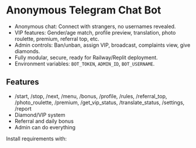 # Anonymous Telegram Chat Bot

- Anonymous chat: Connect with strangers, no usernames revealed.
- VIP features: Gender/age match, profile preview, translation, photo roulette, premium, referral top, etc.
- Admin controls: Ban/unban, assign VIP, broadcast, complaints view, give diamonds.
- Fully modular, secure, ready for Railway/Replit deployment.
- Environment variables: `BOT_TOKEN`, `ADMIN_ID`, `BOT_USERNAME`.

## Features

- /start, /stop, /next, /menu, /bonus, /profile, /rules, /referral_top, /photo_roulette, /premium, /get_vip_status, /translate_status, /settings, /report
- Diamond/VIP system
- Referral and daily bonus
- Admin can do everything

Install requirements with:
